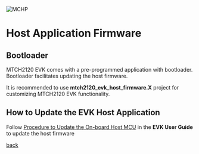![MCHP](https://www.microchip.com/ResourcePackages/Microchip/assets/dist/images/logo.png)

# Host Application Firmware

## Bootloader
MTCH2120 EVK comes with a pre-programmed application with bootloader. Bootloader facilitates updating the host firmware.

It is recommended to use **mtch2120_evk_host_firmware.X** project for customizing MTCH2120 EVK functionality.

## How to Update the EVK Host Application
Follow [Procedure to Update the On-board Host MCU](https://onlinedocs.microchip.com/oxy/GUID-EE0BA0CB-C46E-4AD4-9253-1C07A98C3EF6-en-US-2/GUID-86A23212-E478-4CC9-B71B-E5F771683AA5.html) in the **EVK User Guide** to update the host firmware



[back](../../readme.md)